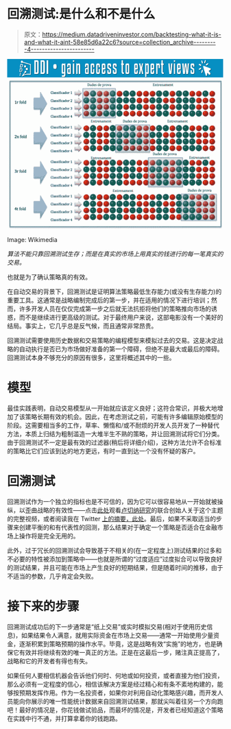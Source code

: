 # 回溯测试:是什么和不是什么

> 原文：<https://medium.datadriveninvestor.com/backtesting-what-it-is-and-what-it-aint-58e85d6a22c6?source=collection_archive---------4----------------------->

[![](img/99eeb28f1ab1bcc1eeff5ec8c484a816.png)](http://www.track.datadriveninvestor.com/1B9E)![](img/8d77d54330b29280d27a33bf61b9e9c1.png)

Image: Wikimedia

*算法不能只靠回溯测试生存；而是在真实的市场上用真实的钱进行的每一笔真实的交易。*

也就是为了确认策略真的有效。

在自动交易的背景下，回溯测试是证明算法策略最低生存能力(或没有生存能力)的重要工具。这通常是战略编制完成后的第一步，并在适用的情况下进行培训；然而，许多开发人员在仅仅完成第一步之后就无法抗拒将他们的策略推向市场的诱惑，而不是继续进行更高级的测试。对于最终用户来说，这部电影没有一个美好的结局。事实上，它几乎总是反气候，而且通常非常昂贵。

回溯测试需要使用历史数据和交易策略的编程模型来模拟过去的交易。这是决定战略的自动执行是否已为市场做好准备的第一个障碍，但绝不是最大或最后的障碍。回溯测试本身不够充分的原因有很多，这里将概述其中的一些。

# **模型**

最佳实践表明，自动交易模型从一开始就应该定义良好；这符合常识，并极大地增加了该策略长期有效的机会。因此，在考虑测试之前，可能有许多编辑原始模型的阶段。这需要相当多的工作，草率、懒惰和/或不耐烦的开发人员开发了一种替代方法，本质上归结为粗制滥造一大堆半生不熟的策略，并让回溯测试将它们分类。由于回溯测试不一定是最有效的过滤器(稍后将详细介绍)，这种方法允许不合标准的策略比它们应该到达的地方更远，有时一直到达一个没有怀疑的客户。

# **回溯测试**

回溯测试作为一个独立的指标也是不可信的，因为它可以很容易地从一开始就被操纵，以歪曲战略的有效性——点击[此处](https://www.youtube.com/watch?v=wQrQwuWQ1FI)观看[卢切纳研究](http://lucenaresearch.com/)的联合创始人关于这个主题的完整视频，或者阅读我在 Twitter [上的摘要，此处](https://twitter.com/josgrebta/status/998264581666562051)。最后，如果不采取适当的步骤来创建平衡的和有代表性的回测，那么结果对于确定一个策略是否适合在金融市场上操作将是完全无用的。

此外，过于冗长的回溯测试会导致基于不相关的(在一定程度上)测试结果的过多和不必要的特性被添加到策略中——也就是所谓的“过度适应”过度拟合可以导致良好的测试结果，并且可能在市场上产生良好的短期结果，但是随着时间的推移，由于不适当的参数，几乎肯定会失败。

# **接下来的步骤**

回溯测试成功后的下一步通常是“纸上交易”或实时模拟交易(相对于使用历史信息)，如果结果令人满意，就用实际资金在市场上交易——通常一开始使用少量资金，逐渐积累到策略预期的操作水平。毕竟，这是战略有效“实施”的地方，也是确保它有效并将继续有效的唯一真正的方法。正是在这最后一步，赌注真正提高了，战略和它的开发者有得也有失。

如果任何人要相信机器会告诉他们何时、何地或如何投资，或者直接为他们投资，那么必须有一定程度的信心，相信该解决方案是经过精心和有条不紊地构建的，能够按预期发挥作用。作为一名投资者，如果你对利用自动化策略感兴趣，而开发人员能向你展示的唯一性能统计数据来自回溯测试结果，那就尖叫着往另一个方向跑吧！最好的情况是，你花钱做试验品，而最坏的情况是，开发者已经知道这个策略在实践中行不通，并打算拿着你的钱跑路。